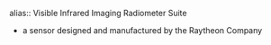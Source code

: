 alias:: Visible Infrared Imaging Radiometer Suite

- a sensor designed and manufactured by the Raytheon Company